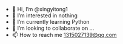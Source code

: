 - 👋 Hi, I’m @xingyitong1
- 👀 I’m interested in nothing
- 🌱 I’m currently learning Python
- 💞️ I’m looking to collaborate on ...
- 📫 How to reach me 1315027139@qq.com

<!---
xingyitong1/xingyitong1 is a ✨ special ✨ repository because its `README.md` (this file) appears on your GitHub profile.
You can click the Preview link to take a look at your changes.
--->
